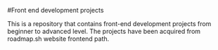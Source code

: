 #Front end development projects

This is a repository that contains front-end development projects from beginner to advanced level.
The projects have been acquired from roadmap.sh website frontend path.
